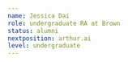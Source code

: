 ```yaml
---
name: Jessica Dai
role: undergraduate RA at Brown
status: alumni
nextposition: arthur.ai
level: undergraduate
---
```



<!-- img: /img/
github: username
website: http://name.com -->
